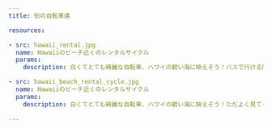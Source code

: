 ```yaml
---
title: 街の自転車達

resources:

- src: hawaii_rental.jpg
  name: Hawaiiのビーチ近くのレンタルサイクル
  params:
    description: 白くてとても綺麗な自転車、ハワイの碧い海に映えそう！バスで行ける隣町、バス停の近くにレンタルサイクル屋さんがある事が多いので、バスとシェアバイクで散策ってのも良い感じですよ。

- src: hawaii_beach_rental_cycle.jpg
  name: Hawaiiのビーチ近くのレンタルサイクル
  params:
    description: 白くてとても綺麗な自転車、ハワイの碧い海に映えそう！ただよく見てください。ブレーキ付いてないんです。あえてブレーキを付けない事でブレーキ無しでも安全な速度で使ってくれよ！と言う事みたいです。なるほどね！

---
```


